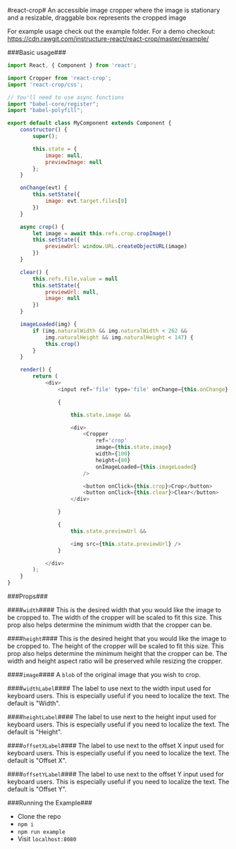 #react-crop#
An accessible image cropper where the image is stationary and a resizable, draggable box represents the cropped image

For example usage check out the example folder. For a demo checkout: https://cdn.rawgit.com/instructure-react/react-crop/master/example/

###Basic usage###

``` javascript
import React, { Component } from 'react';

import Cropper from 'react-crop';
import 'react-crop/css';

// You'll need to use async functions
import "babel-core/register";
import "babel-polyfill";

export default class MyComponent extends Component {
    constructor() {
        super();

        this.state = {
            image: null,
            previewImage: null
        };
    }

    onChange(evt) {
        this.setState({
            image: evt.target.files[0]
        })
    }

    async crop() {
        let image = await this.refs.crop.cropImage()
        this.setState({
            previewUrl: window.URL.createObjectURL(image)
        })
    }

    clear() {
        this.refs.file.value = null
        this.setState({
            previewUrl: null,
            image: null
        })
    }

    imageLoaded(img) {
        if (img.naturalWidth && img.naturalWidth < 262 &&
            img.naturalHeight && img.naturalHeight < 147) {
            this.crop()
        }
    }

    render() {
        return (
            <div>
                <input ref='file' type='file' onChange={this.onChange} />

                {

                    this.state.image &&

                    <div>
                        <Cropper
                            ref='crop'
                            image={this.state.image}
                            width={100}
                            height={80}
                            onImageLoaded={this.imageLoaded}
                        />

                        <button onClick={this.crop}>Crop</button>
                        <button onClick={this.clear}>Clear</button>
                    </div>

                }

                {
                    this.state.previewUrl &&

                    <img src={this.state.previewUrl} />
                }

            </div>
        );
    }
}
```

###Props###

####`width`####
This is the desired width that you would like the image to be cropped to. The width of the cropper will be scaled to fit this size. This prop also helps determine the minimum width that the cropper can be.

####`height`####
This is the desired height that you would like the image to be cropped to. The height of the cropper will be scaled to fit this size. This prop also helps determine the minimum height that the cropper can be. The width and height aspect ratio will be preserved while resizing the cropper.

####`image`####
A `blob` of the original image that you wish to crop.

####`widthLabel`####
The label to use next to the width input used for keyboard users. This is especially useful if you need to localize the text. The default is "Width".

####`heightLabel`####
The label to use next to the height input used for keyboard users. This is especially useful if you need to localize the text. The default is "Height".

####`offsetXLabel`####
The label to use next to the offset X input used for keyboard users. This is especially useful if you need to localize the text. The default is "Offset X".

####`offsetYLabel`####
The label to use next to the offset Y input used for keyboard users. This is especially useful if you need to localize the text. The default is "Offset Y".

###Running the Example###
 - Clone the repo
 - `npm i`
 - `npm run example`
 - Visit `localhost:8080`
